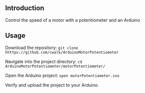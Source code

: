 ## Introduction

Control the speed of a motor with a potentiometer and an Arduino

## Usage

Download the repository: `git clone hhttps://github.com/cwalk/ArduinoMotorPotentiometer`

Navigate into the project directory: `cd ArduinoMotorPotentiometer/motorPotentiometer/`

Open the Arduino project: `open motorPotentiometer.ino`

Verify and upload the project to your Arduino.
